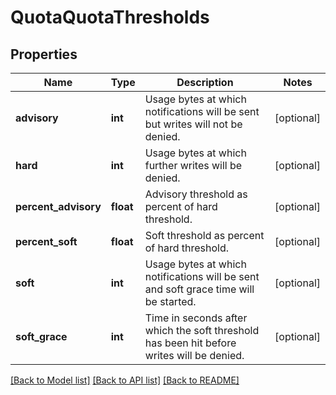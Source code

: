 # QuotaQuotaThresholds

## Properties
Name | Type | Description | Notes
------------ | ------------- | ------------- | -------------
**advisory** | **int** | Usage bytes at which notifications will be sent but writes will not be denied. | [optional] 
**hard** | **int** | Usage bytes at which further writes will be denied. | [optional] 
**percent_advisory** | **float** | Advisory threshold as percent of hard threshold. | [optional] 
**percent_soft** | **float** | Soft threshold as percent of hard threshold. | [optional] 
**soft** | **int** | Usage bytes at which notifications will be sent and soft grace time will be started. | [optional] 
**soft_grace** | **int** | Time in seconds after which the soft threshold has been hit before writes will be denied. | [optional] 

[[Back to Model list]](../README.md#documentation-for-models) [[Back to API list]](../README.md#documentation-for-api-endpoints) [[Back to README]](../README.md)



